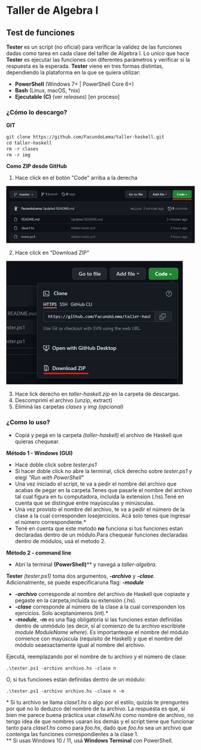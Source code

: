 # Taller de Algebra I #

## Test de funciones ###

**Tester** es un script (no oficial) para verificar la validez de las funciones dadas como tarea en cada clase del taller de Algebra I. Lo unico que hace **Tester** es ejecutar las funciones con diferentes parámetros y verificar si la respuesta es la esperada. **Tester** viene en tres formas distintas, dependiendo la plataforma en la que se quiera utilizar:
- **PowerShell** (Windows 7+ | PowerShell Core 6+)
- **Bash** (Linux, macOS, *nix)
- **Ejecutable (C)** (ver *releases*) [en proceso]

### ¿Cómo lo descargo? ###

**GIT**
```
git clone https://github.com/FacundoLema/taller-haskell.git
cd taller-haskell
rm -r clases
rm -r img
```
**Como ZIP desde GitHub**

1. Hace click en el botón "Code" arriba a la derecha

![Click en el botón verde "Code"](img/github-help.png)

2. Hace click en "Download ZIP"

![Click en "Download ZIP"](img/github-help2.png)

3. Hace lick derecho en *taller-haskell.zip* en la carpeta de descargas.
4. Descomprimí el archivo (unzip, extract)
5. Eliminá las carpetas *clases* y *img* *(opcional)*

### ¿Como lo uso? ###
- Copiá y pegá en la carpeta *(taller-haskell)* el archivo de Haskell que quieras chequear.

**Método 1 - Windows (GUI)**
- Hacé doble click sobre *tester.ps1*
- Si hacer doble click no abre la terminal, click derecho sobre *tester.ps1* y elegí *"Run with PowerShell"*
- Una vez iniciado el script, te va a pedir el nombre del archivo que acabas de pegar en la carpeta.Tenes que pasarle el nombre del archivo tal cual figura en tu computadora, incluida la extension (.hs).Tené en cuenta que se distingue entre mayúsculas y minúsculas.
- Una vez provisto el nombre del archivo, te va a pedir el número de la clase a la cual corresponden losejercicios. Acá solo tenes que ingresar el número correspondiente.*
- Tené en cuenta que este metodo **no** funciona si tus funciones estan declaradas dentro de un módulo.Para chequear funciones declaradas dentro de módulos, usá el metodo 2.

**Método 2 - command line**
- Abrí la terminal **(PowerShell)**** y navegá a *taller-algebra*.

**Tester** *(tester.ps1)* toma dos argumentos, ***-archivo*** y ***-clase***. Adicionalmente, se puede especificaruna flag: ***-module***
- ***-archivo*** corresponde al nombre del archivo de Haskell que copiaste y pegaste en la carpeta,incluida su extensión (.hs). 
- ***-clase*** corresponde al número de la clase a la cual corresponden los ejercicios. Solo aceptanúmeros (int).*
- ***-module***, ***-m*** es una flag obligatoria si las funciones estan definidas dentro de unmódulo (es decir, si al comienzo de tu archivo escribiste *module ModuleName where*). Es importanteque el nombre del módulo comience con mayúscula (requisito de Haskell) y que el nombre del módulo seaexactamente igual al nombre del archivo.

Ejecutá, reemplazando por el nombre de tu archivo y el número de clase:
```
.\tester.ps1 -archivo archivo.hs -clase n
```
O, si tus funciones están definidas dentro de un módulo:
```
.\tester.ps1 -archivo archivo.hs -clase n -m
````

\* Si tu archivo se llama *clase1.hs* o algo por el estilo, quizás te prenguntes por qué no lo deduzco del nombre de tu archivo. La respuesta es que, si bien me parece buena práctica usar *claseN.hs* como nombre de archivo, no tengo idea de que nombres usaran los demás y el script tiene que funcionar tanto para *clase1.hs* como para *foo.hs*, dado que *foo.hs* sea un archivo que contenga las funciones correspondientes a la clase 1. \
\** Si usas Windows 10 / 11, usá **Windows Terminal** con PowerShell.